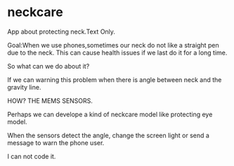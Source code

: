 # neckcare
App about protecting neck.Text Only.

Goal:When we use phones,sometimes our neck do not like a straight pen due to the neck.
This can cause health issues if we last do it for a long time.

So what can we do about it?

If we can warning this problem when there is angle between neck and the gravity line.

HOW?
THE MEMS SENSORS.

Perhaps we can develope a kind of neckcare model like protecting eye model.

When the sensors detect the angle, change the screen light or send a message to warn the phone user.



I can not code it.

